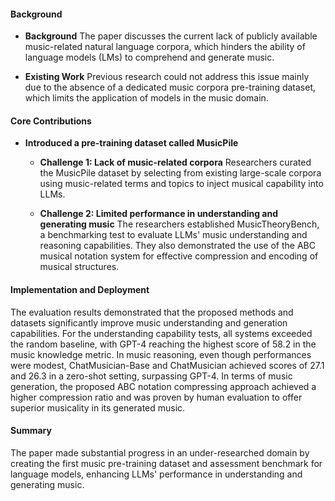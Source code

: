 #### Background
- **Background**
The paper discusses the current lack of publicly available music-related natural language corpora, which hinders the ability of language models (LMs) to comprehend and generate music.

- **Existing Work**
Previous research could not address this issue mainly due to the absence of a dedicated music corpora pre-training dataset, which limits the application of models in the music domain.

#### Core Contributions
- **Introduced a pre-training dataset called MusicPile**
    - **Challenge 1: Lack of music-related corpora**
      Researchers curated the MusicPile dataset by selecting from existing large-scale corpora using music-related terms and topics to inject musical capability into LLMs.
      
    - **Challenge 2: Limited performance in understanding and generating music**
      The researchers established MusicTheoryBench, a benchmarking test to evaluate LLMs' music understanding and reasoning capabilities. They also demonstrated the use of the ABC musical notation system for effective compression and encoding of musical structures.

#### Implementation and Deployment
The evaluation results demonstrated that the proposed methods and datasets significantly improve music understanding and generation capabilities. For the understanding capability tests, all systems exceeded the random baseline, with GPT-4 reaching the highest score of 58.2 in the music knowledge metric. In music reasoning, even though performances were modest, ChatMusician-Base and ChatMusician achieved scores of 27.1 and 26.3 in a zero-shot setting, surpassing GPT-4. In terms of music generation, the proposed ABC notation compressing approach achieved a higher compression ratio and was proven by human evaluation to offer superior musicality in its generated music.

#### Summary
The paper made substantial progress in an under-researched domain by creating the first music pre-training dataset and assessment benchmark for language models, enhancing LLMs' performance in understanding and generating music.